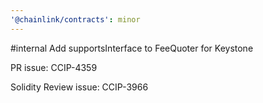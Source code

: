 ```yaml
---
'@chainlink/contracts': minor
---
```


#internal Add supportsInterface to FeeQuoter for Keystone

PR issue: CCIP-4359

Solidity Review issue: CCIP-3966